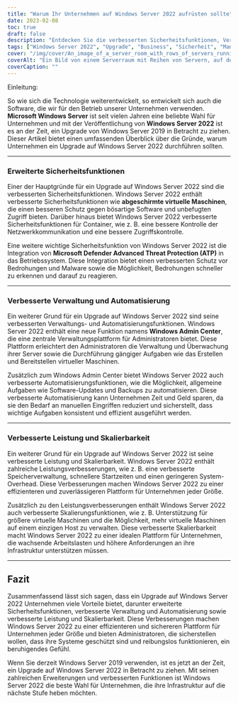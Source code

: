 ```yaml
---
title: "Warum Ihr Unternehmen auf Windows Server 2022 aufrüsten sollte"
date: 2023-02-08
toc: true
draft: false
description: "Entdecken Sie die verbesserten Sicherheitsfunktionen, Verwaltungs- und Automatisierungsmöglichkeiten sowie die Leistung und Skalierbarkeit von Windows Server 2022, die ihn zur besten Wahl für Unternehmen machen, die ein Upgrade von Windows Server 2019 durchführen möchten."
tags: ["Windows Server 2022", "Upgrade", "Business", "Sicherheit", "Management", "Automatisierung", "Leistung", "Skalierbarkeit", "Windows Server 2019"]
cover: "/img/cover/An_image_of_a_server_room_with_rows_of_servers_running.png"
coverAlt: "Ein Bild von einem Serverraum mit Reihen von Servern, auf denen Windows Server 2022 läuft. Die Server sollten übersichtlich angeordnet und gut beleuchtet sein, was auf eine gut gewartete und effiziente IT-Infrastruktur hindeutet."
coverCaption: ""
---
```

 Einleitung:

So wie sich die Technologie weiterentwickelt, so entwickelt sich auch die Software, die wir für den Betrieb unserer Unternehmen verwenden. **Microsoft Windows Server** ist seit vielen Jahren eine beliebte Wahl für Unternehmen und mit der Veröffentlichung von **Windows Server 2022** ist es an der Zeit, ein Upgrade von Windows Server 2019 in Betracht zu ziehen. Dieser Artikel bietet einen umfassenden Überblick über die Gründe, warum Unternehmen ein Upgrade auf Windows Server 2022 durchführen sollten.

__________________________________________________________________________________

### Erweiterte Sicherheitsfunktionen

Einer der Hauptgründe für ein Upgrade auf Windows Server 2022 sind die verbesserten Sicherheitsfunktionen. Windows Server 2022 enthält verbesserte Sicherheitsfunktionen wie **abgeschirmte virtuelle Maschinen**, die einen besseren Schutz gegen bösartige Software und unbefugten Zugriff bieten. Darüber hinaus bietet Windows Server 2022 verbesserte Sicherheitsfunktionen für Container, wie z. B. eine bessere Kontrolle der Netzwerkkommunikation und eine bessere Zugriffskontrolle.

Eine weitere wichtige Sicherheitsfunktion von Windows Server 2022 ist die Integration von **Microsoft Defender Advanced Threat Protection (ATP)** in das Betriebssystem. Diese Integration bietet einen verbesserten Schutz vor Bedrohungen und Malware sowie die Möglichkeit, Bedrohungen schneller zu erkennen und darauf zu reagieren.

__________________________________________________________________________________

### Verbesserte Verwaltung und Automatisierung

Ein weiterer Grund für ein Upgrade auf Windows Server 2022 sind seine verbesserten Verwaltungs- und Automatisierungsfunktionen. Windows Server 2022 enthält eine neue Funktion namens **Windows Admin Center**, die eine zentrale Verwaltungsplattform für Administratoren bietet. Diese Plattform erleichtert den Administratoren die Verwaltung und Überwachung ihrer Server sowie die Durchführung gängiger Aufgaben wie das Erstellen und Bereitstellen virtueller Maschinen.

Zusätzlich zum Windows Admin Center bietet Windows Server 2022 auch verbesserte Automatisierungsfunktionen, wie die Möglichkeit, allgemeine Aufgaben wie Software-Updates und Backups zu automatisieren. Diese verbesserte Automatisierung kann Unternehmen Zeit und Geld sparen, da sie den Bedarf an manuellen Eingriffen reduziert und sicherstellt, dass wichtige Aufgaben konsistent und effizient ausgeführt werden.

__________________________________________________________________________________

### Verbesserte Leistung und Skalierbarkeit

Ein weiterer Grund für ein Upgrade auf Windows Server 2022 ist seine verbesserte Leistung und Skalierbarkeit. Windows Server 2022 enthält zahlreiche Leistungsverbesserungen, wie z. B. eine verbesserte Speicherverwaltung, schnellere Startzeiten und einen geringeren System-Overhead. Diese Verbesserungen machen Windows Server 2022 zu einer effizienteren und zuverlässigeren Plattform für Unternehmen jeder Größe.

Zusätzlich zu den Leistungsverbesserungen enthält Windows Server 2022 auch verbesserte Skalierungsfunktionen, wie z. B. Unterstützung für größere virtuelle Maschinen und die Möglichkeit, mehr virtuelle Maschinen auf einem einzigen Host zu verwalten. Diese verbesserte Skalierbarkeit macht Windows Server 2022 zu einer idealen Plattform für Unternehmen, die wachsende Arbeitslasten und höhere Anforderungen an ihre Infrastruktur unterstützen müssen.

__________________________________________________________________________________

## Fazit

Zusammenfassend lässt sich sagen, dass ein Upgrade auf Windows Server 2022 Unternehmen viele Vorteile bietet, darunter erweiterte Sicherheitsfunktionen, verbesserte Verwaltung und Automatisierung sowie verbesserte Leistung und Skalierbarkeit. Diese Verbesserungen machen Windows Server 2022 zu einer effizienteren und sichereren Plattform für Unternehmen jeder Größe und bieten Administratoren, die sicherstellen wollen, dass ihre Systeme geschützt sind und reibungslos funktionieren, ein beruhigendes Gefühl.

Wenn Sie derzeit Windows Server 2019 verwenden, ist es jetzt an der Zeit, ein Upgrade auf Windows Server 2022 in Betracht zu ziehen. Mit seinen zahlreichen Erweiterungen und verbesserten Funktionen ist Windows Server 2022 die beste Wahl für Unternehmen, die ihre Infrastruktur auf die nächste Stufe heben möchten.
